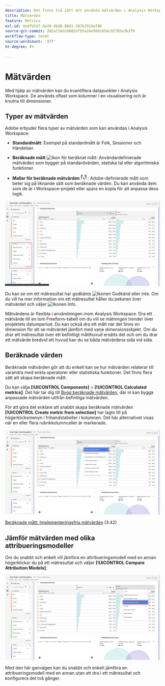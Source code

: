 ```yaml
---
description: Det finns två sätt att använda mätvärden i Analysis Workspace.
title: Mätvärden
feature: Metrics
exl-id: 4edfb5d7-da20-4bd8-8041-387b291daf96
source-git-commit: 202a726dc68853f55a24e566c656c92785e3b3f0
workflow-type: tm+mt
source-wordcount: '377'
ht-degree: 4%

---
```


# Mätvärden

Med hjälp av mätvärden kan du kvantifiera datapunkter i Analysis Workspace. De används oftast som kolumner i en visualisering och är knutna till dimensioner.

## Typer av mätvärden

Adobe erbjuder flera typer av mätvärden som kan användas i Analysis Workspace:

* **Standardmått**: Exempel på standardmått är Folk, Sessioner och Händelser.

* **Beräknade mått** ![Ikon för beräknat mått](https://spectrum.adobe.com/static/icons/workflow_18/Smock_Calculator_18_N.svg): Användardefinierade mätvärden som bygger på standardvärden, statiska tal eller algoritmiska funktioner.

* **Mallar för beräknade mätvärden**  <img src="./assets/adobe-logo.svg" width="18"> : Adobe-definierade mått som beter sig på liknande sätt som beräknade värden. Du kan använda dem som de är i Workspace-projekt eller spara en kopia för att anpassa dess logik.


![Mätvärden i användargränssnittet](assets/cja-metrics.png)

Du kan se om ett mätresultat har godkänts ![Ikonen Godkänd](https://spectrum.adobe.com/static/icons/ui_18/CheckmarkSize100.svg)  eller inte. Om du vill ha mer information om ett mätresultat håller du pekaren över mätvärdet och väljer ![Ikonen Info](https://spectrum.adobe.com/static/icons/workflow_18/Smock_InfoOutline_18_N.svg).


Mätvärdena är flexibla i användningen inom Analysis Workspace. Dra ett mätvärde till en tom Freeform-tabell om du vill se mätningen trender över projektets datumperiod. Du kan också dra ett mått när det finns en dimension för att se mätvärdet jämfört med varje dimensionsobjekt. Om du drar ett mätresultat över ett befintligt måtthuvud ersätts det och om du drar ett mätvärde bredvid ett huvud kan du se båda mätvärdena sida vid sida.

## Beräknade värden

Beräknade mätvärden gör att du enkelt kan se hur mätvärden relaterar till varandra med enkla operatorer eller statistiska funktioner. Det finns flera sätt att skapa beräknade mått:

Du kan välja **[!UICONTROL Components]** > **[!UICONTROL Calculated metrics]**. Det här tar dig till [Bygg beräknade mätvärden](/help/components/calc-metrics/calc-metr-overview.md), där ni kan bygga anpassade mätvärden utifrån befintliga mätvärden.

För att göra det enklare att snabbt skapa beräknade mätvärden **[!UICONTROL Create metric from selection]** har lagts till på högerklicksmenyn i frihandstabeller i kolumnen. Det här alternativet visas när en eller flera rubrikkolumnceller är markerade.

![Skapa från markering](assets/create-metric-from-selection.png)

[Beräknade mått: Implementeringsfria mätvärden](https://experienceleague.adobe.com/docs/analytics-learn/tutorials/components/calculated-metrics/calculated-metrics-implementationless-metrics.html) (3:42)

## Jämför mätvärden med olika attribueringsmodeller

Om du snabbt och enkelt vill jämföra en attribueringsmodell med en annan högerklickar du på ett mätresultat och väljer **[!UICONTROL Compare Attribution Models]**:

![Jämför attribuering](assets/compare-attribution.png)

Med den här genvägen kan du snabbt och enkelt jämföra en attribueringsmodell med en annan utan att dra i ett mätresultat och konfigurera det två gånger.
